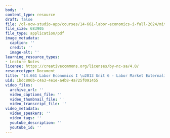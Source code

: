 ```yaml
---
body: ''
content_type: resource
draft: false
file: /ol-ocw-studio-app/courses/14-661-labor-economics-i-fall-2024/mit14_661_f24_unit06_externalities.pdf
file_size: 683905
file_type: application/pdf
image_metadata:
  caption: ''
  credit: ''
  image-alt: ''
learning_resource_types:
- Lecture Notes
license: https://creativecommons.org/licenses/by-nc-sa/4.0/
resourcetype: Document
title: "14.661 Labor Economics I \u2013 Unit 6 - Labor Market Externalities"
uid: 1bdc806b-c4a3-4e1e-a4b8-4a725f091455
video_files:
  archive_url: ''
  video_captions_file: ''
  video_thumbnail_file: ''
  video_transcript_file: ''
video_metadata:
  video_speakers: ''
  video_tags: ''
  youtube_description: ''
  youtube_id: ''
---
```

